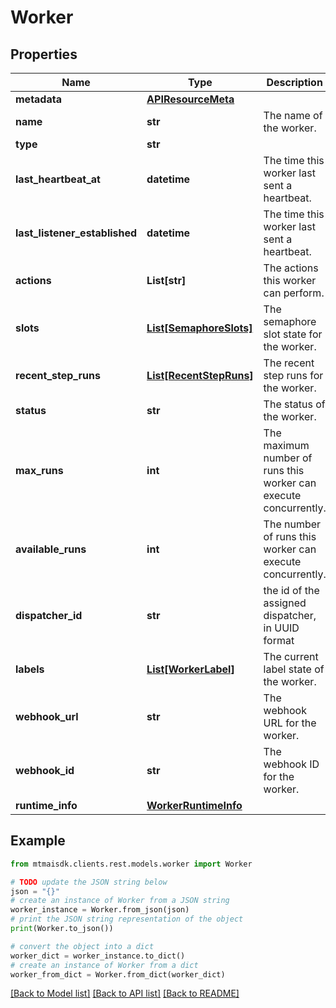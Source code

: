 # Worker


## Properties

Name | Type | Description | Notes
------------ | ------------- | ------------- | -------------
**metadata** | [**APIResourceMeta**](APIResourceMeta.md) |  | 
**name** | **str** | The name of the worker. | 
**type** | **str** |  | 
**last_heartbeat_at** | **datetime** | The time this worker last sent a heartbeat. | [optional] 
**last_listener_established** | **datetime** | The time this worker last sent a heartbeat. | [optional] 
**actions** | **List[str]** | The actions this worker can perform. | [optional] 
**slots** | [**List[SemaphoreSlots]**](SemaphoreSlots.md) | The semaphore slot state for the worker. | [optional] 
**recent_step_runs** | [**List[RecentStepRuns]**](RecentStepRuns.md) | The recent step runs for the worker. | [optional] 
**status** | **str** | The status of the worker. | [optional] 
**max_runs** | **int** | The maximum number of runs this worker can execute concurrently. | [optional] 
**available_runs** | **int** | The number of runs this worker can execute concurrently. | [optional] 
**dispatcher_id** | **str** | the id of the assigned dispatcher, in UUID format | [optional] 
**labels** | [**List[WorkerLabel]**](WorkerLabel.md) | The current label state of the worker. | [optional] 
**webhook_url** | **str** | The webhook URL for the worker. | [optional] 
**webhook_id** | **str** | The webhook ID for the worker. | [optional] 
**runtime_info** | [**WorkerRuntimeInfo**](WorkerRuntimeInfo.md) |  | [optional] 

## Example

```python
from mtmaisdk.clients.rest.models.worker import Worker

# TODO update the JSON string below
json = "{}"
# create an instance of Worker from a JSON string
worker_instance = Worker.from_json(json)
# print the JSON string representation of the object
print(Worker.to_json())

# convert the object into a dict
worker_dict = worker_instance.to_dict()
# create an instance of Worker from a dict
worker_from_dict = Worker.from_dict(worker_dict)
```
[[Back to Model list]](../README.md#documentation-for-models) [[Back to API list]](../README.md#documentation-for-api-endpoints) [[Back to README]](../README.md)


